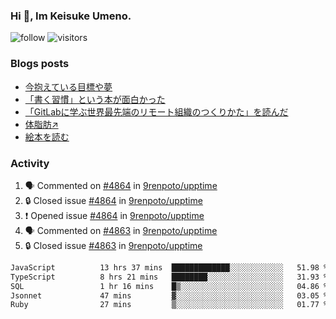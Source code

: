 ### Hi 👋, Im Keisuke Umeno.

<!--
**9renpoto/9renpoto** is a ✨ _special_ ✨ repository because its `README.md` (this file) appears on your GitHub profile.

Here are some ideas to get you started:

- 🔭 I’m currently working on ...
- 🌱 I’m currently learning ...
- 👯 I’m looking to collaborate on ...
- 🤔 I’m looking for help with ...
- 💬 Ask me about ...
- 📫 How to reach me: ...
- 😄 Pronouns: ...
- ⚡ Fun fact: ...
-->

![follow](https://img.shields.io/github/followers/9renpoto?label=Follow&style=social)
![visitors](https://komarev.com/ghpvc/?username=9renpoto&label=Profile%20views&color=0e75b6&style=flat)

### Blogs posts

<!-- BLOG-POST-LIST:START -->
- [今抱えている目標や夢](https://9renpoto.win/entry/2024/12/02/objective)
- [「書く習慣」という本が面白かった](https://9renpoto.win/entry/2024/11/11/leave_a_feeling_sad)
- [「GitLabに学ぶ世界最先端のリモート組織のつくりかた」を読んだ](https://9renpoto.win/entry/2024/09/10/remote_organization)
- [体脂肪↗](https://9renpoto.win/entry/2024/08/12/gaining_fat)
- [絵本を読む](https://9renpoto.win/entry/2024/07/26/picture_book)
<!-- BLOG-POST-LIST:END -->

### Activity

<!--START_SECTION:activity-->
1. 🗣 Commented on [#4864](https://github.com/9renpoto/upptime/issues/4864#issuecomment-2558087871) in [9renpoto/upptime](https://github.com/9renpoto/upptime)
2. 🔒 Closed issue [#4864](https://github.com/9renpoto/upptime/issues/4864) in [9renpoto/upptime](https://github.com/9renpoto/upptime)
3. ❗ Opened issue [#4864](https://github.com/9renpoto/upptime/issues/4864) in [9renpoto/upptime](https://github.com/9renpoto/upptime)
4. 🗣 Commented on [#4863](https://github.com/9renpoto/upptime/issues/4863#issuecomment-2558080083) in [9renpoto/upptime](https://github.com/9renpoto/upptime)
5. 🔒 Closed issue [#4863](https://github.com/9renpoto/upptime/issues/4863) in [9renpoto/upptime](https://github.com/9renpoto/upptime)
<!--END_SECTION:activity-->

<!--START_SECTION:waka-->

```txt
JavaScript          13 hrs 37 mins  █████████████░░░░░░░░░░░░   51.98 %
TypeScript          8 hrs 21 mins   ████████░░░░░░░░░░░░░░░░░   31.93 %
SQL                 1 hr 16 mins    █▒░░░░░░░░░░░░░░░░░░░░░░░   04.86 %
Jsonnet             47 mins         ▓░░░░░░░░░░░░░░░░░░░░░░░░   03.05 %
Ruby                27 mins         ▒░░░░░░░░░░░░░░░░░░░░░░░░   01.77 %
```

<!--END_SECTION:waka-->
